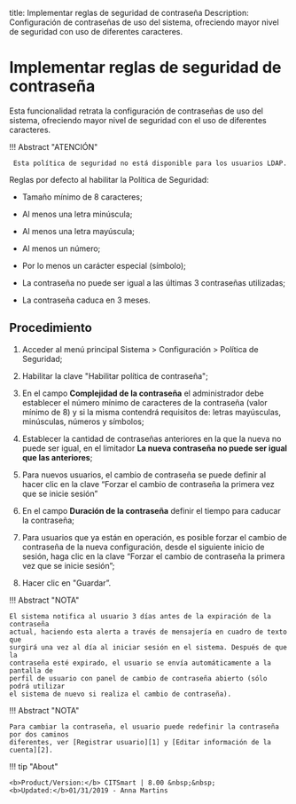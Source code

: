 title: Implementar reglas de seguridad de contraseña
Description: Configuración de contraseñas de uso del sistema, ofreciendo mayor nivel de seguridad con uso de diferentes caracteres.
# Implementar reglas de seguridad de contraseña

Esta funcionalidad retrata la configuración de contraseñas de uso del sistema,
ofreciendo mayor nivel de seguridad con el uso de diferentes caracteres.

!!! Abstract "ATENCIÓN"

     Esta política de seguridad no está disponible para los usuarios LDAP.
     

Reglas por defecto al habilitar la Política de Seguridad:

-   Tamaño mínimo de 8 caracteres;

-   Al menos una letra minúscula;

-   Al menos una letra mayúscula;

-   Al menos un número;

-   Por lo menos un carácter especial (símbolo);

-   La contraseña no puede ser igual a las últimas 3 contraseñas utilizadas;

-   La contraseña caduca en 3 meses.

Procedimiento
------------

1.  Acceder al menú principal Sistema \> Configuración \> Política de Seguridad;

2.  Habilitar la clave "Habilitar política de contraseña";

3.  En el campo **Complejidad de la contraseña** el administrador debe establecer el número mínimo
    de caracteres de la contraseña (valor mínimo de 8) y si la misma contendrá requisitos
    de: letras mayúsculas, minúsculas, números y símbolos;

4.  Establecer la cantidad de contraseñas anteriores en la que la nueva no puede ser igual, en el limitador **La nueva contraseña no puede ser igual que las anteriores**;

5.  Para nuevos usuarios, el cambio de contraseña se puede definir al hacer clic en la clave
    “Forzar el cambio de contraseña la primera vez que se inicie sesión”

6.  En el campo **Duración de la contraseña** definir el tiempo para caducar la contraseña;

7.  Para usuarios que ya están en operación, es posible forzar el cambio de contraseña de la nueva configuración, desde el siguiente inicio de sesión, haga clic en la clave “Forzar el cambio de contraseña la primera vez que se inicie sesión”;

8.  Hacer clic en "Guardar”.

!!! Abstract "NOTA"

    El sistema notifica al usuario 3 días antes de la expiración de la contraseña
    actual, haciendo esta alerta a través de mensajería en cuadro de texto que
    surgirá una vez al día al iniciar sesión en el sistema. Después de que la
    contraseña esté expirado, el usuario se envía automáticamente a la pantalla de
    perfil de usuario con panel de cambio de contraseña abierto (sólo podrá utilizar
    el sistema de nuevo si realiza el cambio de contraseña).
  

!!! Abstract "NOTA"

    Para cambiar la contraseña, el usuario puede redefinir la contraseña por dos caminos
    diferentes, ver [Registrar usuario][1] y [Editar información de la cuenta][2].


!!! tip "About"

    <b>Product/Version:</b> CITSmart | 8.00 &nbsp;&nbsp;
    <b>Updated:</b>01/31/2019 - Anna Martins

[1]:/es-es/citsmart-platform-9/initial-settings/access-settings/user/users.html
[2]:/es-es/citsmart-platform-9/initial-settings/access-settings/user/user-data.html
